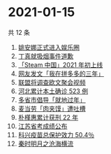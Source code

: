 # 2021-01-15

共 12 条

<!-- BEGIN ZHIHUSEARCH -->
<!-- 最后更新时间 Fri Jan 15 2021 06:23:15 GMT+0800 (CST) -->
1. [姚安娜正式进入娱乐圈](https://www.zhihu.com/search?q=姚安娜)
1. [丁真就吸烟事件道歉](https://www.zhihu.com/search?q=丁真抽烟)
1. [「Steam 中国」2021 年初上线](https://www.zhihu.com/search?q=steam中国)
1. [网友发文「我在拼多多的三年」](https://www.zhihu.com/search?q=我在拼多多的三年)
1. [联盟将调查欧文聚会视频](https://www.zhihu.com/search?q=欧文)
1. [河北累计本土确诊 523 例](https://www.zhihu.com/search?q=河北确诊)
1. [多省市倡导「就地过年」](https://www.zhihu.com/search?q=就地过年)
1. [麦当劳「肉夹馍」遭吐槽](https://www.zhihu.com/search?q=麦当劳肉夹馍)
1. [朴槿惠累计获刑 22 年](https://www.zhihu.com/search?q=朴槿惠)
1. [江苏省考成绩公布](https://www.zhihu.com/search?q=江苏省考)
1. [科兴疫苗总保护效力 50.4％](https://www.zhihu.com/search?q=科兴疫苗)
1. [秦时明月之沧海横流](https://www.zhihu.com/search?q=秦时明月之沧海横流)
<!-- END ZHIHUSEARCH -->
